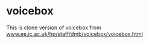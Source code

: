 # voicebox
This is clone version of voicebox from www.ee.ic.ac.uk/hp/staff/dmb/voicebox/voicebox.html
